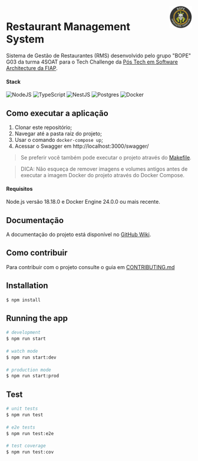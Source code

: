 <a href="https://dot.net/architecture">
   <img src="https://github.com/Grupo-G03-4SOAT-FIAP/rms-backend-fase01/raw/main/docs/bope-faca-na-carveira-knife-skull-logo.png" alt="eShop logo" title="eShopOnContainers" align="right" height="60" />
</a>

# Restaurant Management System

Sistema de Gestão de Restaurantes (RMS) desenvolvido pelo grupo "BOPE" G03 da turma 4SOAT para o Tech Challenge da [Pós Tech em Software Architecture da FIAP](https://postech.fiap.com.br/curso/software-architecture/).

#### Stack

![NodeJS](https://img.shields.io/badge/node.js-6DA55F?style=for-the-badge&logo=node.js&logoColor=white)
![TypeScript](https://img.shields.io/badge/typescript-%23007ACC.svg?style=for-the-badge&logo=typescript&logoColor=white)
![NestJS](https://img.shields.io/badge/nestjs-%23E0234E.svg?style=for-the-badge&logo=nestjs&logoColor=white)
![Postgres](https://img.shields.io/badge/postgres-%23316192.svg?style=for-the-badge&logo=postgresql&logoColor=white)
![Docker](https://img.shields.io/badge/docker-%230db7ed.svg?style=for-the-badge&logo=docker&logoColor=white)

## Como executar a aplicação

1. Clonar este repositório;
2. Navegar até a pasta raiz do projeto;
3. Usar o comando `docker-compose up`;
4. Acessar o Swagger em http://localhost:3000/swagger/

> Se preferir você também pode executar o projeto através do [Makefile](Makefile).

> DICA: Não esqueça de remover imagens e volumes antigos antes de executar a imagem Docker do projeto através do Docker Compose.

#### Requisitos

Node.js versão 18.18.0 e Docker Engine 24.0.0 ou mais recente.

## Documentação

A documentação do projeto está disponível no [GitHub Wiki](https://github.com/Grupo-G03-4SOAT-FIAP/rms-backend-fase01/wiki).

## Como contribuir

Para contribuir com o projeto consulte o guia em [CONTRIBUTING.md](CONTRIBUTING.md)

## Installation

```bash
$ npm install
```

## Running the app

```bash
# development
$ npm run start

# watch mode
$ npm run start:dev

# production mode
$ npm run start:prod
```

## Test

```bash
# unit tests
$ npm run test

# e2e tests
$ npm run test:e2e

# test coverage
$ npm run test:cov
```
